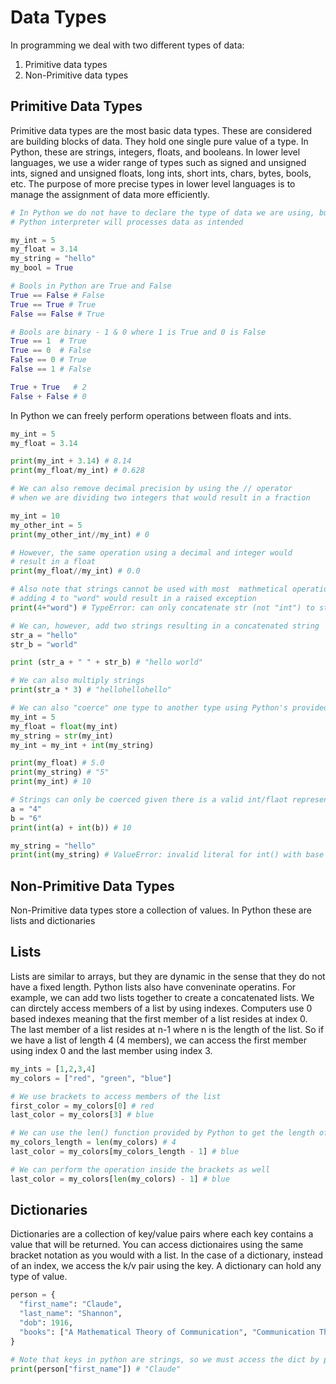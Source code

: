 # Data Types
In programming we deal with two different types of data:
1. Primitive data types
2. Non-Primitive data types

## Primitive Data Types
Primitive data types are the most basic data types. These are considered are building blocks of data.
They hold one single pure value of a type. In Python, these are strings, integers, floats, and booleans.
In lower level languages, we use a wider range of types such as signed and unsigned ints, signed and unsigned floats,
long ints, short ints, chars, bytes, bools, etc. The purpose of more precise types in lower level languages is to
manage the assignment of data more efficiently.

```python
# In Python we do not have to declare the type of data we are using, but the
# Python interpreter will processes data as intended

my_int = 5
my_float = 3.14
my_string = "hello"
my_bool = True

# Bools in Python are True and False
True == False # False
True == True # True
False == False # True

# Bools are binary - 1 & 0 where 1 is True and 0 is False
True == 1  # True
True == 0  # False
False == 0 # True
False == 1 # False

True + True   # 2
False + False # 0
```

In Python  we can freely perform operations between floats and ints.

```python
my_int = 5
my_float = 3.14

print(my_int + 3.14) # 8.14
print(my_float/my_int) # 0.628

# We can also remove decimal precision by using the // operator
# when we are dividing two integers that would result in a fraction

my_int = 10
my_other_int = 5
print(my_other_int//my_int) # 0

# However, the same operation using a decimal and integer would
# result in a float
print(my_float//my_int) # 0.0

# Also note that strings cannot be used with most  mathmetical operations in Python
# adding 4 to "word" would result in a raised exception
print(4+"word") # TypeError: can only concatenate str (not "int") to str

# We can, however, add two strings resulting in a concatenated string
str_a = "hello"
str_b = "world"

print (str_a + " " + str_b) # "hello world"

# We can also multiply strings
print(str_a * 3) # "hellohellohello"

# We can also "coerce" one type to another type using Python's provided functions
my_int = 5
my_float = float(my_int)
my_string = str(my_int)
my_int = my_int + int(my_string)

print(my_float) # 5.0
print(my_string) # "5"
print(my_int) # 10

# Strings can only be coerced given there is a valid int/flaot representation
a = "4"
b = "6"
print(int(a) + int(b)) # 10

my_string = "hello"
print(int(my_string) # ValueError: invalid literal for int() with base 10: 'hello'
```

## Non-Primitive Data Types
Non-Primitive data types store a collection of values.
In Python these are lists and dictionaries

## Lists
Lists are similar to arrays, but they are dynamic in the sense that they do not have a fixed length.
Python lists also have conveninate operatins. For example, we can add two lists together to
create a concatenated lists. We can dirctely access members of a list by using indexes.
Computers use 0 based indexes meaning that the first member of a list resides at index 0.
The last member of a list resides at n-1 where n is the length of the list. So if we have a
list of length 4 (4 members), we can access the first member using index 0 and the last
member using index 3.

```python
my_ints = [1,2,3,4]
my_colors = ["red", "green", "blue"]

# We use brackets to access members of the list
first_color = my_colors[0] # red
last_color = my_colors[3] # blue

# We can use the len() function provided by Python to get the length of a list
my_colors_length = len(my_colors) # 4
last_color = my_colors[my_colors_length - 1] # blue

# We can perform the operation inside the brackets as well
last_color = my_colors[len(my_colors) - 1] # blue
```

## Dictionaries
Dictionaries are a collection of key/value pairs where each key contains a value that will be returned.
You can access dictionaires using the same bracket notation as you would with a list. In the case of a
dictionary, instead of an index, we access the k/v pair using the key. A dictionary can hold any type of value.

```python
person = {
  "first_name": "Claude",
  "last_name": "Shannon",
  "dob": 1916,
  "books": ["A Mathematical Theory of Communication", "Communication Theory of Secrecy Systems", "Automata studies"]
}

# Note that keys in python are strings, so we must access the dict by providing the string representation of the key
print(person["first_name"]) # "Claude"
```
